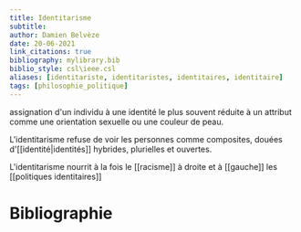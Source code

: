 ```yaml
---
title: Identitarisme
subtitle:
author: Damien Belvèze
date: 20-06-2021
link_citations: true
bibliography: mylibrary.bib
biblio_style: csl\ieee.csl
aliases: [identitariste, identitaristes, identitaires, identitaire]
tags: [philosophie_politique]
---
```


assignation d'un individu à une identité le plus souvent réduite à un attribut comme une orientation sexuelle ou une couleur de peau. 

L'identitarisme refuse de voir les personnes comme composites, douées d'[[identité|identités]] hybrides, plurielles et ouvertes. 

L'identitarisme nourrit à la fois le [[racisme]] à droite et à [[gauche]] les [[politiques identitaires]]







# Bibliographie
